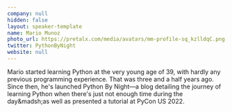 ```yaml
---
company: null
hidden: false
layout: speaker-template
name: Mario Munoz
photo_url: https://pretalx.com/media/avatars/mm-profile-sq_kzlldqC.png
twitter: PythonByNight
website: null
---
```


Mario started learning Python at the very young age of 39, with hardly any previous programming experience. That was three and a half years ago. Since then, he's launched Python By Night&mdash;a blog detailing the journey of learning Python when there's just not enough time during the day&madsh;as well as presented a tutorial at PyCon US 2022.
